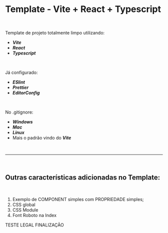 # Template - Vite + React + Typescript

<br/>

Template de projeto totalmente limpo utilizando:

-   **_Vite_**
-   **_React_**
-   **_Typescript_**

<br/>

Já configurado:

-   **_ESlint_**
-   **_Prettier_**
-   **_EditorConfig_**

<br/>

No .gitignore:

-   **_Windows_**
-   **_Mac_**
-   **_Linux_**
-   Mais o padrão vindo do **_Vite_**

<br/>

---

<br/>

## Outras características adicionadas no Template:

<br/>

1.  Exemplo de COMPONENT simples com PROPRIEDADE simples;
1.  CSS global
1.  CSS Module
1.  Font Roboto na Index





TESTE LEGAL FINALIZAÇÃO
